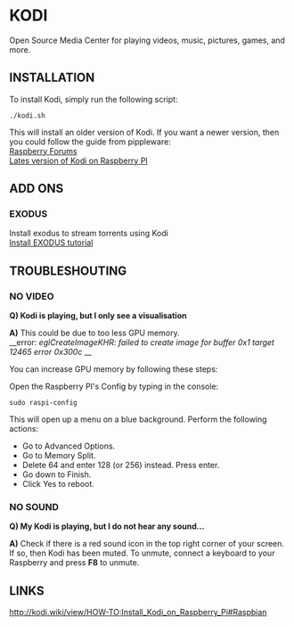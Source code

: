 
# KODI
Open Source Media Center for playing videos, music, pictures, games, and more. 

## INSTALLATION
To install Kodi, simply run the following script:
```
./kodi.sh
```

This will install an older version of Kodi. If you want a newer version, then you could follow the guide from pippleware:<br />
[Raspberry Forums](https://www.raspberrypi.org/forums/viewtopic.php?p=832735#p832735)<br />
[Lates version of Kodi on Raspberry PI](https://mtantawy.com/quick-tip-how-to-update-to-latest-kodi-16-jarvis-on-raspberry-pi/#comment-80)


## ADD ONS

### EXODUS
Install exodus to stream torrents using Kodi<br />
[Install EXODUS tutorial](http://www.wirelesshack.org/step-by-step-kodi-jarvis-and-exodus-install.html)

## TROUBLESHOUTING

### NO VIDEO
**Q) Kodi is playing, but I only see a visualisation**

**A)** This could be due to too less GPU memory. <br />
__error: _eglCreateImageKHR:  failed to create image for buffer 0x1 target 12465 error 0x300c_ __

You can increase GPU memory by following these steps:

Open the Raspberry PI's Config by typing in the console:
```
sudo raspi-config
```
This will open up a menu on a blue background. Perform the following actions:

- Go to Advanced Options.
- Go to Memory Split.
- Delete 64 and enter 128 (or 256) instead. Press enter.
- Go down to Finish.
- Click Yes to reboot.



### NO SOUND
**Q) My Kodi is playing, but I do not hear any sound...**

**A)** Check if there is a red sound icon in the top right corner of your screen. If so, then Kodi has been muted.
To unmute, connect a keyboard to your Raspberry and press **F8** to unmute.


## LINKS
http://kodi.wiki/view/HOW-TO:Install_Kodi_on_Raspberry_Pi#Raspbian
